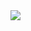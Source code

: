 <img src=https://user-images.githubusercontent.com/99107924/199752407-65acc06f-0b52-4e8e-84f3-3ef6d8749ad0.png>
